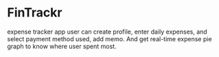 # FinTrackr
expense tracker app user can create profile, enter daily expenses, and select payment method used, add memo. And get real-time expense pie graph to know where user spent most. 
